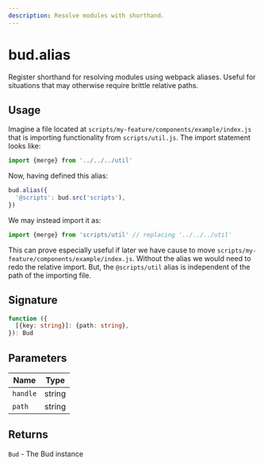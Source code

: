 ```yaml
---
description: Resolve modules with shorthand.
---
```


# bud.alias

Register shorthand for resolving modules using webpack aliases. Useful for situations that may otherwise require brittle relative paths.

## Usage

Imagine a file located at `scripts/my-feature/components/example/index.js` that is importing functionality from `scripts/util.js`. The import statement looks like:

```js
import {merge} from '../../../util'
```

Now, having defined this alias:

```js
bud.alias({
  '@scripts': bud.src('scripts'),
})
```

We may instead import it as:

```js
import {merge} from 'scripts/util' // replacing '../../../util'
```

This can prove especially useful if later we have cause to move `scripts/my-feature/components/example/index.js`. Without the alias we would need to redo the relative import. But, the `@scripts/util` alias is independent of the path of the importing file.

## Signature

```ts
function ({
  [{key: string}]: {path: string},
}): Bud
```

## Parameters

| Name     | Type   |
| -------- | ------ |
| `handle` | string |
| `path`   | string |

## Returns

`Bud` - The Bud instance
